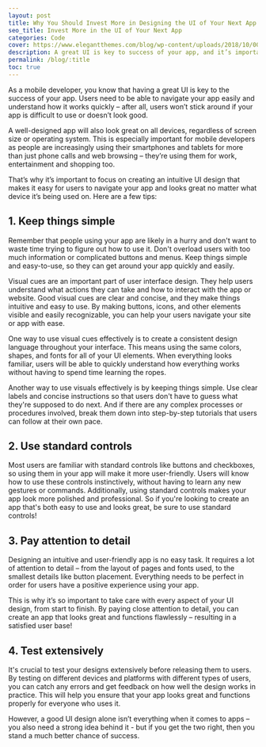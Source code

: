 ```yaml
---
layout: post
title: Why You Should Invest More in Designing the UI of Your Next App
seo_title: Invest More in the UI of Your Next App
categories: Code
cover: https://www.elegantthemes.com/blog/wp-content/uploads/2018/10/000-Web-UI-Design.png
description: A great UI is key to success of your app, and it’s important to focus on creating an intuitive UI design that looks great and makes it easy for users to navigate.
permalink: /blog/:title
toc: true
---
```


As a mobile developer, you know that having a great UI is key to the success of your app. Users need to be able to navigate your app easily and understand how it works quickly – after all, users won’t stick around if your app is difficult to use or doesn’t look good.

A well-designed app will also look great on all devices, regardless of screen size or operating system. This is especially important for mobile developers as people are increasingly using their smartphones and tablets for more than just phone calls and web browsing – they’re using them for work, entertainment and shopping too.

That’s why it’s important to focus on creating an intuitive UI design that makes it easy for users to navigate your app and looks great no matter what device it’s being used on. Here are a few tips:


## 1. Keep things simple

Remember that people using your app are likely in a hurry and don't want to waste time trying to figure out how to use it. Don't overload users with too much information or complicated buttons and menus. Keep things simple and easy-to-use, so they can get around your app quickly and easily.

Visual cues are an important part of user interface design. They help users understand what actions they can take and how to interact with the app or website. Good visual cues are clear and concise, and they make things intuitive and easy to use. By making buttons, icons, and other elements visible and easily recognizable, you can help your users navigate your site or app with ease.

One way to use visual cues effectively is to create a consistent design language throughout your interface. This means using the same colors, shapes, and fonts for all of your UI elements. When everything looks familiar, users will be able to quickly understand how everything works without having to spend time learning the ropes.

Another way to use visuals effectively is by keeping things simple. Use clear labels and concise instructions so that users don't have to guess what they're supposed to do next. And if there are any complex processes or procedures involved, break them down into step-by-step tutorials that users can follow at their own pace.


## 2. Use standard controls

Most users are familiar with standard controls like buttons and checkboxes, so using them in your app will make it more user-friendly. Users will know how to use these controls instinctively, without having to learn any new gestures or commands. Additionally, using standard controls makes your app look more polished and professional. So if you're looking to create an app that's both easy to use and looks great, be sure to use standard controls!


## 3. Pay attention to detail

Designing an intuitive and user-friendly app is no easy task. It requires a lot of attention to detail – from the layout of pages and fonts used, to the smallest details like button placement. Everything needs to be perfect in order for users have a positive experience using your app.

This is why it’s so important to take care with every aspect of your UI design, from start to finish. By paying close attention to detail, you can create an app that looks great and functions flawlessly – resulting in a satisfied user base!


## 4. Test extensively

It's crucial to test your designs extensively before releasing them to users. By testing on different devices and platforms with different types of users, you can catch any errors and get feedback on how well the design works in practice. This will help you ensure that your app looks great and functions properly for everyone who uses it.

However, a good UI design alone isn’t everything when it comes to apps – you also need a strong idea behind it - but if you get the two right, then you stand a much better chance of success.
